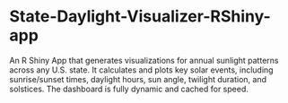# State-Daylight-Visualizer-RShiny-app
An R Shiny App that generates visualizations for annual sunlight patterns across any U.S. state. It calculates and plots key solar events, including sunrise/sunset times, daylight hours, sun angle, twilight duration, and solstices. The dashboard is fully dynamic and cached for speed.
